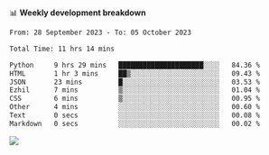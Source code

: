 📊 **Weekly development breakdown**
<!--START_SECTION:waka-->

```txt
From: 28 September 2023 - To: 05 October 2023

Total Time: 11 hrs 14 mins

Python     9 hrs 29 mins   █████████████████████░░░░   84.36 %
HTML       1 hr 3 mins     ██▒░░░░░░░░░░░░░░░░░░░░░░   09.43 %
JSON       23 mins         █░░░░░░░░░░░░░░░░░░░░░░░░   03.53 %
Ezhil      7 mins          ▒░░░░░░░░░░░░░░░░░░░░░░░░   01.04 %
CSS        6 mins          ▒░░░░░░░░░░░░░░░░░░░░░░░░   00.95 %
Other      4 mins          ░░░░░░░░░░░░░░░░░░░░░░░░░   00.60 %
Text       0 secs          ░░░░░░░░░░░░░░░░░░░░░░░░░   00.08 %
Markdown   0 secs          ░░░░░░░░░░░░░░░░░░░░░░░░░   00.02 %
```

<!--END_SECTION:waka-->
![](https://komarev.com/ghpvc/?username=callanwu)
